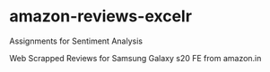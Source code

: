 # amazon-reviews-excelr
Assignments for Sentiment Analysis

Web Scrapped Reviews for Samsung Galaxy s20 FE
from amazon.in
